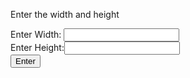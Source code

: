 <!doctype html>
<html>
	<head>
		<title>Lab 5</title>
		<script src="lab5.js"></script>
		<link rel="stylesheet" type="text/css" href="lab5.css">
	</head>
	<body>
		<div id="container">
			<p class="title">Enter the width and height</p>
			Enter Width: <input type="text" name="width" id="width"><br>
			Enter Height:<input type="text" name="height" id="height"><br>
			<button id="confirm" type="button" onclick="grabValues()">Enter</button><br>
			<div id="output">
			</div>
		</div>
	</body>
</html>


